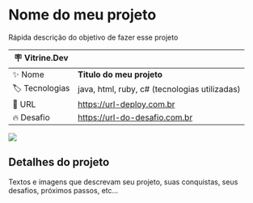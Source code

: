 # Nome do meu projeto

Rápida descrição do objetivo de fazer esse projeto

| :placard: Vitrine.Dev |     |
| -------------  | --- |
| :sparkles: Nome        | **Titulo do meu projeto**
| :label: Tecnologias | java, html, ruby, c# (tecnologias utilizadas)
| :rocket: URL         | https://url-deploy.com.br
| :fire: Desafio     | https://url-do-desafio.com.br

<!-- Inserir imagem com a #vitrinedev ao final do link -->
![]([https://www.google.com/url?sa=i&url=https%3A%2F%2Fwww.neurotech.com.br%2Fblog%2Fdeep-learning-moda-ou-realidade%2F&psig=AOvVaw1b-uJ8I_miz_ES0DVqOk61&ust=1663882038152000&source=images&cd=vfe&ved=0CAwQjRxqFwoTCICY7eLppvoCFQAAAAAdAAAAABA](https://www.neurotech.com.br/wp-content/uploads/2019/09/Deep-Learning.png)D#vitrinedev)

## Detalhes do projeto

Textos e imagens que descrevam seu projeto, suas conquistas, seus desafios, próximos passos, etc...
